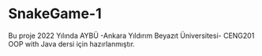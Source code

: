 # SnakeGame-1

Bu proje 2022 Yılında AYBÜ -Ankara Yıldırım Beyazıt Üniversitesi- CENG201 OOP with Java dersi için hazırlanmıştır.

